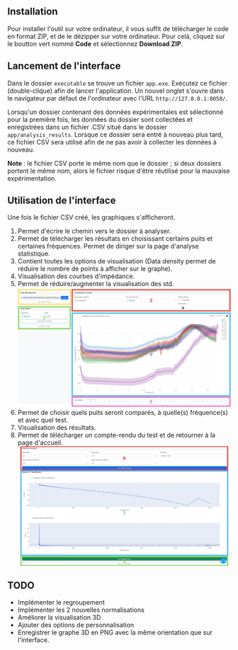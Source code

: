 ## Installation

Pour installer l'outil sur votre ordinateur, il vous suffit de télécharger le code en format ZIP, et de le dézipper sur votre ordinateur. Pour celà, cliquez sur le boutton vert nommé **Code** et sélectionnez **Download ZIP**.

## Lancement de l'interface

Dans le dossier `executable` se trouve un fichier `app.exe`. Exécutez ce fichier (double-clique) afin de lancer l'application. 
Un nouvel onglet s'ouvre dans le navigateur par défaut de l'ordinateur avec l'URL `http://127.0.0.1:8050/`.

Lorsqu'un dossier contenant des données expérimentales est sélectionné pour la première fois, les données du dossier sont collectées et enregistrées dans un fichier .CSV situé dans le dossier `app/analysis_results`. Lorsque ce dossier sera entré à nouveau plus tard, ce fichier CSV sera utilisé afin de ne pas avoir à collecter les données à nouveau.

**Note** : le fichier CSV porte le même nom que le dossier ; si deux dossiers portent le même nom, alors le fichier risque d'être réutilisé pour la mauvaise expérimentation.

## Utilisation de l'interface

Une fois le fichier CSV créé, les graphiques s'afficheront.
1. Permet d'écrire le chemin vers le dossier à analyser.
2. Permet de télécharger les résultats en choisissant certains puits et certaines fréquences. Permet de diriger sur la page d'analyse statistique.
3. Contient toutes les options de visualisation (Data density permet de réduire le nombre de points à afficher sur le graphe).
4. Visualisation des courbes d'impédance.
5. Permet de réduire/augmenter la visualisation des std.
![alt text](other_files/1.jpg)
6. Permet de choisir quels puits seront comparés, à quelle(s) fréquence(s) et avec quel test.
7. Visualisation des résultats.
8. Permet de télécharger un compte-rendu du test et de retourner à la page d'accueil.
![alt text](other_files/2.jpg)

## TODO

* Implémenter le regroupement
* Implémenter les 2 nouvelles normalisations
* Améliorer la visualisation 3D
* Ajouter des options de personnalisation
* Enregistrer le graphe 3D en PNG avec la même orientation que sur l'interface.